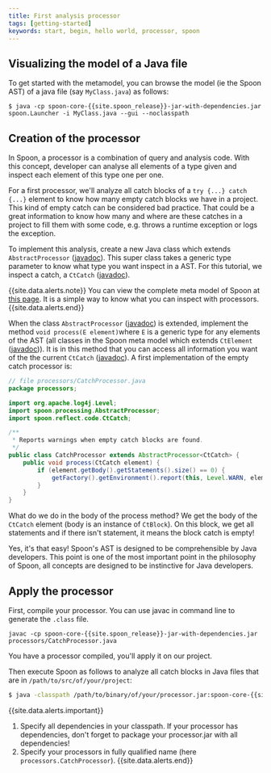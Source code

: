 ```yaml
---
title: First analysis processor
tags: [getting-started]
keywords: start, begin, hello world, processor, spoon
---
```


## Visualizing the model of a Java file

To get started with the metamodel, you can browse the model (ie the Spoon AST) of a java file (say `MyClass.java`) as follows:

```
$ java -cp spoon-core-{{site.spoon_release}}-jar-with-dependencies.jar spoon.Launcher -i MyClass.java --gui --noclasspath
```



## Creation of the processor

In Spoon, a processor is a combination of query and analysis code.
With this concept, developer can analyse all elements of a type given 
and inspect each element of this type one per one.

For a first processor, we'll analyze all catch blocks of a `try {...} catch {...}` 
element to know how many empty catch blocks we have in a project. This kind of empty 
catch can be considered bad practice. That could be a great information to know how 
many and where are these catches in a project to fill them with some code, 
e.g. throws a runtime exception or logs the exception.

To implement this analysis, create a new Java class which extends `AbstractProcessor` ([javadoc](http://spoon.gforge.inria.fr/mvnsites/spoon-core/apidocs/spoon/processing/AbstractProcessor.html)). 
This super class takes a generic type parameter to know what type you want inspect in a AST. 
For this tutorial, we inspect a catch, a `CtCatch` ([javadoc](http://spoon.gforge.inria.fr/mvnsites/spoon-core/apidocs/spoon/reflect/code/CtCatch.html)).

{{site.data.alerts.note}} 
You can view the complete meta model of Spoon at <a href="diagrams.html">this page</a>. 
It is a simple way to know what you can inspect with processors.
{{site.data.alerts.end}}

When the class `AbstractProcessor` ([javadoc](http://spoon.gforge.inria.fr/mvnsites/spoon-core/apidocs/spoon/processing/AbstractProcessor.html))
is extended, implement the method `void process(E element)`where `E` is a generic type for 
any elements of the AST (all classes in the Spoon meta model which extends `CtElement` ([javadoc](http://spoon.gforge.inria.fr/mvnsites/spoon-core/apidocs/spoon/reflect/declaration/CtElement.html))). It is in this method that you can access all information you want of the the current `CtCatch` ([javadoc](http://spoon.gforge.inria.fr/mvnsites/spoon-core/apidocs/spoon/reflect/code/CtCatch.html)). 
A first implementation of the empty catch processor is:

```java
// file processors/CatchProcessor.java
package processors;

import org.apache.log4j.Level;
import spoon.processing.AbstractProcessor;
import spoon.reflect.code.CtCatch;

/**
 * Reports warnings when empty catch blocks are found.
 */
public class CatchProcessor extends AbstractProcessor<CtCatch> {
	public void process(CtCatch element) {
		if (element.getBody().getStatements().size() == 0) {
			getFactory().getEnvironment().report(this, Level.WARN, element, "empty catch clause");
		}
	}
}
```

What do we do in the body of the process method? 
We get the body of the `CtCatch` element (body is an instance of `CtBlock`).
On this block, we get all statements and if there isn't statement, it means the block catch is empty!

Yes, it's that easy! Spoon's AST is designed to be comprehensible by Java developers. 
This point is one of the most important point in the philosophy of Spoon, 
all concepts are designed to be instinctive for Java developers.

## Apply the processor

First, compile your processor. You can use javac in command line to generate the `.class` file.

    javac -cp spoon-core-{{site.spoon_release}}-jar-with-dependencies.jar processors/CatchProcessor.java

You have a processor compiled, you'll apply it on our project.

Then execute Spoon as follows to analyze all catch blocks in Java files that are in `/path/to/src/of/your/project`:

```bash
$ java -classpath /path/to/binary/of/your/processor.jar:spoon-core-{{site.spoon_release}}-jar-with-dependencies.jar spoon.Launcher -i /path/to/src/of/your/project -p processors.CatchProcessor
```

{{site.data.alerts.important}} 
1. Specify all dependencies in your classpath. If your processor has dependencies, don't forget to package your processor.jar with all dependencies!
2. Specify your processors in fully qualified name (here `processors.CatchProcessor`).
{{site.data.alerts.end}}

